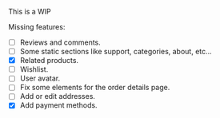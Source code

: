 This is a WIP

Missing features:

- [ ] Reviews and comments.
- [ ] Some static sections like support, categories, about, etc...
- [x] Related products.
- [ ] Wishlist.
- [ ] User avatar.
- [ ] Fix some elements for the order details page.
- [ ] Add or edit addresses.
- [x] Add payment methods.